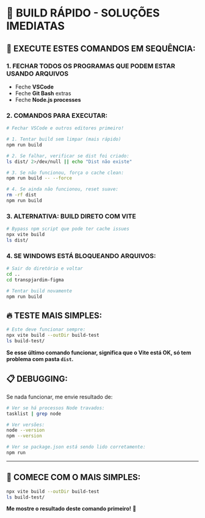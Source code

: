 # 🚀 **BUILD RÁPIDO - SOLUÇÕES IMEDIATAS**

## 🎯 **EXECUTE ESTES COMANDOS EM SEQUÊNCIA:**

### **1. FECHAR TODOS OS PROGRAMAS QUE PODEM ESTAR USANDO ARQUIVOS**
- Feche **VSCode**
- Feche **Git Bash** extras
- Feche **Node.js processes**

### **2. COMANDOS PARA EXECUTAR:**

```bash
# Fechar VSCode e outros editores primeiro!

# 1. Tentar build sem limpar (mais rápido)
npm run build

# 2. Se falhar, verificar se dist foi criado:
ls dist/ 2>/dev/null || echo "Dist não existe"

# 3. Se não funcionou, força o cache clean:
npm run build -- --force

# 4. Se ainda não funcionou, reset suave:
rm -rf dist
npm run build
```

### **3. ALTERNATIVA: BUILD DIRETO COM VITE**

```bash
# Bypass npm script que pode ter cache issues
npx vite build
ls dist/
```

### **4. SE WINDOWS ESTÁ BLOQUEANDO ARQUIVOS:**

```bash
# Sair do diretório e voltar
cd ..
cd transpjardim-figma

# Tentar build novamente
npm run build
```

## 🔥 **TESTE MAIS SIMPLES:**

```bash
# Este deve funcionar sempre:
npx vite build --outDir build-test
ls build-test/
```

**Se esse último comando funcionar, significa que o Vite está OK, só tem problema com pasta `dist`.**

## 📋 **DEBUGGING:**

Se nada funcionar, me envie resultado de:

```bash
# Ver se há processos Node travados:
tasklist | grep node

# Ver versões:
node --version
npm --version

# Ver se package.json está sendo lido corretamente:
npm run
```

---

## 🎯 **COMECE COM O MAIS SIMPLES:**

```bash
npx vite build --outDir build-test
ls build-test/
```

**Me mostre o resultado deste comando primeiro!** 🚀